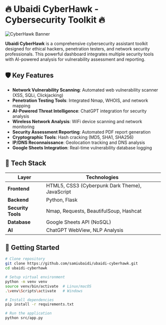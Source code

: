 # 🔥 Ubaidi CyberHawk - Cybersecurity Toolkit 🔥

![CyberHawk Banner]([https://via.placeholder.com/1200x400/0a0a18/0aff9d?text=UBAIDI+CYBERHAWK+-+ETHICAL+HACKING+TOOLKIT](https://github.com/UbaidiCoding/Ubaidi-CyberHawk---Cybersecurity-Toolkit-/blob/main/cyber/img/cyberhawk%20samiubaidi%20github%20.png))

**Ubaidi CyberHawk** is a comprehensive cybersecurity assistant toolkit designed for ethical hackers, penetration testers, and network security professionals. This powerful dashboard integrates multiple security tools with AI-powered analysis for vulnerability assessment and reporting.

## 🛡️ Key Features

- **Network Vulnerability Scanning**: Automated web vulnerability scanner (XSS, SQLi, Clickjacking)
- **Penetration Testing Tools**: Integrated Nmap, WHOIS, and network mapping
- **AI-Powered Threat Intelligence**: ChatGPT integration for security analysis
- **Wireless Network Analysis**: WiFi device scanning and network monitoring
- **Security Assessment Reporting**: Automated PDF report generation
- **Cryptographic Tools**: Hash cracking (MD5, SHA1, SHA256)
- **IP/DNS Reconnaissance**: Geolocation tracking and DNS analysis
- **Google Sheets Integration**: Real-time vulnerability database logging

## 🔧 Tech Stack

| Layer       | Technologies |
|-------------|--------------|
| **Frontend** | HTML5, CSS3 (Cyberpunk Dark Theme), JavaScript |
| **Backend**  | Python, Flask |
| **Security Tools** | Nmap, Requests, BeautifulSoup, Hashcat |
| **Database** | Google Sheets API (NoSQL) |
| **AI**       | ChatGPT WebView, NLP Analysis |

## 🚀 Getting Started

```bash
# Clone repository
git clone https://github.com/samiubaidi/ubaidi-cyberhawk.git
cd ubaidi-cyberhawk

# Setup virtual environment
python -m venv venv
source venv/bin/activate  # Linux/macOS
.\venv\Scripts\activate   # Windows

# Install dependencies
pip install -r requirements.txt

# Run the application
python src/app.py
